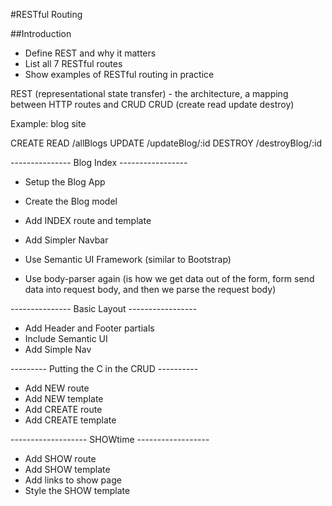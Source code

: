 #RESTful Routing

##Introduction
* Define REST and why it matters
* List all 7 RESTful routes
* Show examples of RESTful routing in practice

REST (representational state transfer) - the architecture, a mapping between HTTP routes and CRUD
CRUD (create read update destroy)

Example: blog site

CREATE
READ    /allBlogs
UPDATE  /updateBlog/:id
DESTROY /destroyBlog/:id

--------------- Blog Index -----------------

* Setup the Blog App
* Create the Blog model
* Add INDEX route and template
* Add Simpler Navbar

* Use Semantic UI Framework (similar to Bootstrap)
* Use body-parser again (is how we get data out of the form, form send data into request body, and then we parse the request body)

--------------- Basic Layout -----------------

* Add Header and Footer partials
* Include Semantic UI
* Add Simple Nav

--------- Putting the C in the CRUD ----------

* Add NEW route
* Add NEW template
* Add CREATE route
* Add CREATE template

------------------- SHOWtime ------------------

* Add SHOW route
* Add SHOW template
* Add links to show page
* Style the SHOW template